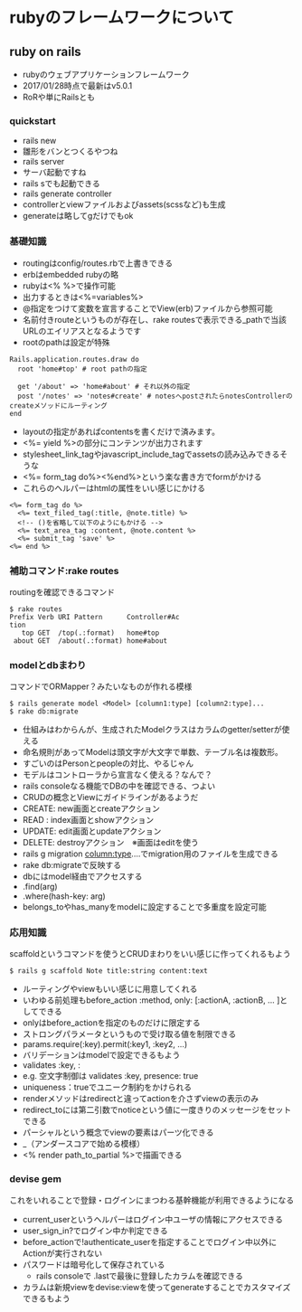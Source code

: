 # rubyのフレームワークについて

## ruby on rails
 * rubyのウェブアプリケーションフレームワーク
 * 2017/01/28時点で最新はv5.0.1
 * RoRや単にRailsとも

### quickstart
* rails new <app>
 * 雛形をバンとつくるやつね
* rails server
 * サーバ起動ですね
 * rails sでも起動できる
* rails generate controller <controller-name> <action-name>
 * controllerとviewファイルおよびassets(scssなど)も生成
 * generateは略してgだけでもok
 
### 基礎知識
* routingはconfig/routes.rbで上書きできる
* erbはembedded rubyの略
 * rubyは<% %>で操作可能
 * 出力するときは<%=variables%>
 * @指定をつけて変数を宣言することでView(erb)ファイルから参照可能
* 名前付きrouteというものが存在し、rake routesで表示できる<prefix>_pathで当該URLのエイリアスとなるようです
 * rootのpathは設定が特殊

 ```
 Rails.application.routes.draw do
   root 'home#top' # root pathの指定
   
   get '/about' => 'home#about' # それ以外の指定
   post '/notes' => 'notes#create' # notesへpostされたらnotesControllerのcreateメソッドにルーティング
 end
 ```

* layoutの指定があればcontentsを書くだけで済みます。
 * <%= yield %>の部分にコンテンツが出力されます
 * stylesheet_link_tagやjavascript_include_tagでassetsの読み込みできるそうな
 * <%= form_tag do%><%end%>という楽な書き方でformがかける
 * これらのヘルパーはhtmlの属性をいい感じにかける

```
<%= form_tag do %>
  <%= text_filed_tag(:title, @note.title) %>
  <!-- ()を省略して以下のようにもかける -->
  <%= text_area_tag :content, @note.content %>
  <%= submit_tag 'save' %>
<%= end %>
```

### 補助コマンド:rake routes
routingを確認できるコマンド
```
$ rake routes
Prefix Verb URI Pattern      Controller#Ac
tion
   top GET  /top(.:format)   home#top
 about GET  /about(.:format) home#about
```

### modelとdbまわり
コマンドでORMapper？みたいなものが作れる模様

```
$ rails generate model <Model> [column1:type] [column2:type]...
$ rake db:migrate
```

* 仕組みはわからんが、生成されたModelクラスはカラムのgetter/setterが使える
* 命名規則があってModelは頭文字が大文字で単数、テーブル名は複数形。
 * すごいのはPersonとpeopleの対比、やるじゃん
* モデルはコントローラから宣言なく使える？なんで？
* rails consoleなる機能でDBの中を確認できる、つよい
* CRUDの概念とViewにガイドラインがあるようだ
 * CREATE: new画面とcreateアクション
 * READ  : index画面とshowアクション
 * UPDATE: edit画面とupdateアクション
 * DELETE: destroyアクション　※画面はeditを使う
* rails g migration <migration-file-name> <column:type>....でmigration用のファイルを生成できる
 * rake db:migrateで反映する
* dbにはmodel経由でアクセスする
 * <Model>.find(arg)
 * <Modle>.where(hash-key: arg)
* belongs_toやhas_manyをmodelに設定することで多重度を設定可能
 
 ### 応用知識
 scaffoldというコマンドを使うとCRUDまわりをいい感じに作ってくれるもよう
 
 ```
 $ rails g scaffold Note title:string content:text
 ```
 
* ルーティングやviewもいい感じに用意してくれる
* いわゆる前処理もbefore_action :method, only: [:actionA, :actionB, ... ]としてできる
 * onlyはbefore_actionを指定のものだけに限定する
* ストロングパラメータというもので受け取る値を制限できる
 * params.require(:key).permit(:key1, :key2, ...)
* バリデーションはmodelで設定できるもよう
 * validates :key, <valid-type>: <valid-value>
 * e.g. 空文字制御は validates :key, presence: true
 * uniqueness：trueでユニーク制約をかけられる
* renderメソッドはredirectと違ってactionを介さずviewの表示のみ
* redirect_toには第二引数でnoticeという値に一度きりのメッセージをセットできる
* パーシャルという概念でviewの要素はパーツ化できる
 * _（アンダースコアで始める模様）
 * <% render path_to_partial %>で描画できる
 
 ### devise gem
 これをいれることで登録・ログインにまつわる基幹機能が利用できるようになる
 
* current_userというヘルパーはログイン中ユーザの情報にアクセスできる
* user_sign_in?でログイン中か判定できる
* before_actionで!authenticate_userを指定することでログイン中以外にActionが実行されない
* パスワードは暗号化して保存されている
  * rails consoleで <Model>.lastで最後に登録したカラムを確認できる
* カラムは新規viewをdevise:viewを使ってgenerateすることでカスタマイズできるもよう